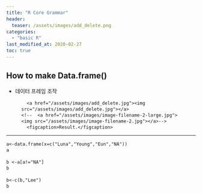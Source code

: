 ```yaml
---
title: "R Core Grammar"
header:
  teaser: /assets/images/add_delete.png
categories:
  - "basic R"
last_modified_at: 2020-02-27
toc: true
---
```

## How to make Data.frame()
  * 데이터 프레임 조작
  <figure class="half">
  
      <a href="/assets/images/add_delete.jpg"><img src="/assets/images/add_delete.jpg"></a>
    <!--  <a href="/assets/images/image-filename-2-large.jpg"><img src="/assets/images/image-filename-2.jpg"></a>-->
      <figcaption>Result.</figcaption>
  </figure>


  ***
  <!--<img src="/path/to/img.jpg" width="40%" height="30%" title="px(픽셀) 크기 설정" alt="RubberDuck"></img>-->
```
a<-data.frame(x=c("Luna","Young","Eun","NA"))
a

b <-a[a!="NA"]
b

b<-c(b,"Lee")
b

```
